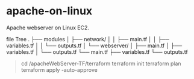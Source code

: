 # apache-on-linux
Apache webserver on Linux EC2.

file Tree
.
├── modules
│   ├── network/
│   │   ├── main.tf
│   │   ├── variables.tf
│   │   └── outputs.tf
│   └── webserver/
│       ├── main.tf
│       ├── variables.tf
│       └── outputs.tf
└── main.tf
├── variables.tf
└── outputs.tf

> cd /apacheWebServer-TF/terraform
> terraform init
> terraform plan
> terraform apply -auto-approve
